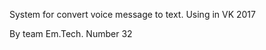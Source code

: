 <p>System for convert voice message to text. Using in VK 2017</p>
<p> By team Em.Tech. Number 32</p>
